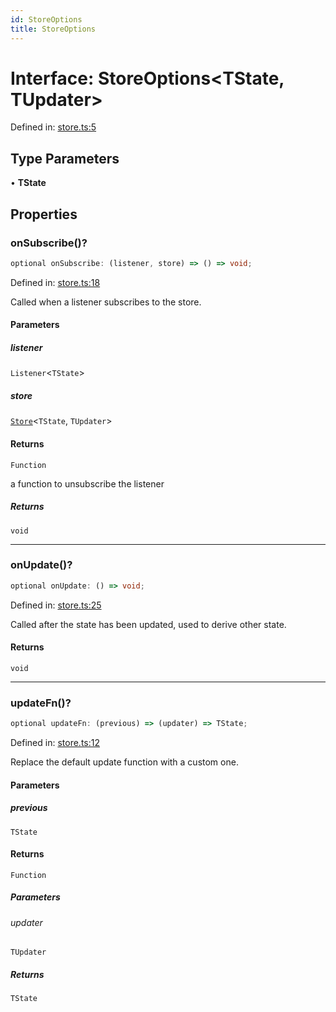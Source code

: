 ```yaml
---
id: StoreOptions
title: StoreOptions
---
```


<!-- DO NOT EDIT: this page is autogenerated from the type comments -->

# Interface: StoreOptions\<TState, TUpdater\>

Defined in: [store.ts:5](https://github.com/TanStack/store/blob/main/packages/store/src/store.ts#L5)

## Type Parameters

• **TState**

## Properties

### onSubscribe()?

```ts
optional onSubscribe: (listener, store) => () => void;
```

Defined in: [store.ts:18](https://github.com/TanStack/store/blob/main/packages/store/src/store.ts#L18)

Called when a listener subscribes to the store.

#### Parameters

##### listener

`Listener`\<`TState`\>

##### store

[`Store`](../../classes/store.md)\<`TState`, `TUpdater`\>

#### Returns

`Function`

a function to unsubscribe the listener

##### Returns

`void`

***

### onUpdate()?

```ts
optional onUpdate: () => void;
```

Defined in: [store.ts:25](https://github.com/TanStack/store/blob/main/packages/store/src/store.ts#L25)

Called after the state has been updated, used to derive other state.

#### Returns

`void`

***

### updateFn()?

```ts
optional updateFn: (previous) => (updater) => TState;
```

Defined in: [store.ts:12](https://github.com/TanStack/store/blob/main/packages/store/src/store.ts#L12)

Replace the default update function with a custom one.

#### Parameters

##### previous

`TState`

#### Returns

`Function`

##### Parameters

###### updater

`TUpdater`

##### Returns

`TState`
